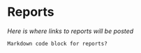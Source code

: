 # Reports

_Here is where links to reports will be posted_

```
Markdown code block for reports?
```
